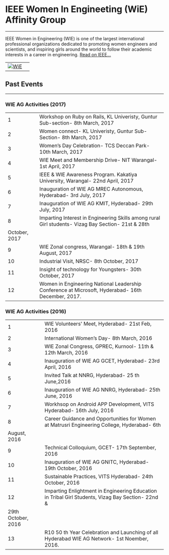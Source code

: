 # IEEE Women In Engineeting (WiE) Affinity Group

---

IEEE Women in Engineering (WIE) is one of the largest international professional organizations dedicated to promoting women engineers and scientists, and inspiring girls around the world to follow their academic interests in a career in engineering.
[Read on IEEE...](http://wie.ieee.org)

|                                                                     |                           |
|---------------------------------------------------------------------|---------------------------|
|[![WiE](/media/ag/ieee_wie_purple.png)](/affinity-groups/wie/wie.md) |                           |

## Past Events

---

### WIE AG Activities (2017)

|    |    |
|----|----|
|1   |Workshop on Ruby on Rails, KL Univeristy, Guntur Sub-section- 8th March, 2017|
|2   |Women connect- KL Univeristy, Guntur Sub-Section- 8th March, 2017|
|3   |Women’s Day Celebration- TCS Deccan Park- 10th March, 2017|
|4   |WIE Meet and Membership Drive- NIT Warangal- 1st April, 2017|
|5   |IEEE & WIE Awareness Program. Kakatiya University, Warangal- 22nd April, 2017|
|6   |Inauguration of WIE AG MREC Autonomous, Hyderabad- 3rd July, 2017|
|7   |Inauguration of WIE AG KMIT, Hyderabad- 29th July, 2017|
|8   |Imparting Interest in Engineering Skills among rural Girl students- Vizag Bay Section- 21st & 28th
October, 2017|
|9   |WIE Zonal congress, Warangal- 18th & 19th August, 2017|
|10  |Industrial Visit, NRSC- 8th October, 2017|
|11  |Insight of technology for Youngsters- 30th October, 2017|
|12 |Women in Engineering National Leadership Conference at Microsoft, Hyderabad- 16th December, 2017.|

### WIE AG Activities (2016)

|    |    |
|----|----|
|1   |WIE Volunteers' Meet, Hyderabad- 21st Feb, 2016|
|2   |International Women’s Day- 8th March, 2016|
|3   |WIE Zonal Congress, GPREC, Kurnool- 11th & 12th March, 2016|
|4   |Inauguration of WIE AG GCET, Hyderabad- 23rd April, 2016|
|5   |Invited Talk at NNRG, Hyderabad- 25 th June,2016|
|6   |Inauguration of WIE AG NNRG, Hyderabad- 25th June, 2016|
|7   |Workhsop on Android APP Development, VITS Hyderabad- 16th July, 2016|
|8   |Career Guidance and Opportunities for Women at Matrusri Engineering College, Hyderabad- 6th
August, 2016|
|9   |Technical Colloquium, GCET- 17th September, 2016|
|10  |Inauguration of WIE AG GNITC, Hyderabad- 19th October, 2016|
|11  |Sustainable Practices, VITS Hyderabad- 24th October, 2016|
|12  |Imparting Enlightment in Engineering Education in Tribal Girl Students, Vizag Bay Section- 22nd &
29th October, 2016|
|13 |R10 50 th Year Celebration and Launching of all Hyderabad WIE AG Network- 1st Noember, 2016.|

